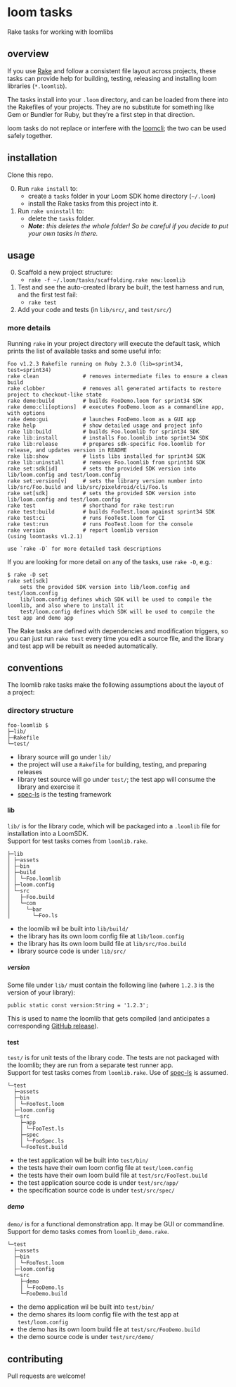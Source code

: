 loom tasks
==========

Rake tasks for working with loomlibs


## overview

If you use [Rake][rake] and follow a consistent file layout across projects, these tasks can provide help for building, testing, releasing and installing loom libraries (`*.loomlib`).

The tasks install into your `.loom` directory, and can be loaded from there into the Rakefiles of your projects.
They are no substitute for something like Gem or Bundler for Ruby, but they're a first step in that direction.

loom tasks do not replace or interfere with the [loomcli][loomcli]; the two can be used safely together.


## installation

Clone this repo.

0. Run `rake install` to:
    * create a `tasks` folder in your Loom SDK home directory (`~/.loom`)
    * install the Rake tasks from this project into it.
0. Run `rake uninstall` to:
    * delete the `tasks` folder.
    * _**Note:** this deletes the whole folder! So be careful if you decide to put your own tasks in there._


## usage

0. Scaffold a new project structure:
    * `rake -f ~/.loom/tasks/scaffolding.rake new:loomlib`
0. Test and see the auto-created library be built, the test harness and run, and the first test fail:
    * `rake test`
0. Add your code and tests (in `lib/src/`, and `test/src/`)

### more details

Running `rake` in your project directory will execute the default task, which prints the list of available tasks and some useful info:

    Foo v1.2.3 Rakefile running on Ruby 2.3.0 (lib=sprint34, test=sprint34)
    rake clean              # removes intermediate files to ensure a clean build
    rake clobber            # removes all generated artifacts to restore project to checkout-like state
    rake demo:build         # builds FooDemo.loom for sprint34 SDK
    rake demo:cli[options]  # executes FooDemo.loom as a commandline app, with options
    rake demo:gui           # launches FooDemo.loom as a GUI app
    rake help               # show detailed usage and project info
    rake lib:build          # builds Foo.loomlib for sprint34 SDK
    rake lib:install        # installs Foo.loomlib into sprint34 SDK
    rake lib:release        # prepares sdk-specific Foo.loomlib for release, and updates version in README
    rake lib:show           # lists libs installed for sprint34 SDK
    rake lib:uninstall      # removes Foo.loomlib from sprint34 SDK
    rake set:sdk[id]        # sets the provided SDK version into lib/loom.config and test/loom.config
    rake set:version[v]     # sets the library version number into lib/src/Foo.build and lib/src/pixeldroid/cli/Foo.ls
    rake set[sdk]           # sets the provided SDK version into lib/loom.config and test/loom.config
    rake test               # shorthand for rake test:run
    rake test:build         # builds FooTest.loom against sprint34 SDK
    rake test:ci            # runs FooTest.loom for CI
    rake test:run           # runs FooTest.loom for the console
    rake version            # report loomlib version
    (using loomtasks v1.2.1)

    use `rake -D` for more detailed task descriptions

If you are looking for more detail on any of the tasks, use `rake -D`, e.g.:

```console
$ rake -D set
rake set[sdk]
    sets the provided SDK version into lib/loom.config and test/loom.config
    lib/loom.config defines which SDK will be used to compile the loomlib, and also where to install it
    test/loom.config defines which SDK will be used to compile the test app and demo app
```

The Rake tasks are defined with dependencies and modification triggers, so you can just run `rake test` every time you edit a source file, and the library and test app will be rebuilt as needed automatically.


## conventions

The loomlib rake tasks make the following assumptions about the layout of a project:

### directory structure

    foo-loomlib $
    ├─lib/
    ├─Rakefile
    └─test/

* library source will go under `lib/`
* the project will use a `Rakefile` for building, testing, and preparing releases
* library test source will go under `test/`; the test app will consume the library and exercise it
* [spec-ls][spec-ls] is the testing framework

#### lib

`lib/` is for the library code, which will be packaged into a `.loomlib` file for installation into a LoomSDK. <br>
Support for test tasks comes from `loomlib.rake`.

    ├─lib
    │ ├─assets
    │ ├─bin
    │ ├─build
    │ │ └─Foo.loomlib
    │ ├─loom.config
    │ └─src
    │   ├─Foo.build
    │   └─com
    │     └─bar
    │       └─Foo.ls

* the loomlib wil be built into `lib/build/`
* the library has its own loom config file at `lib/loom.config`
* the library has its own loom build file at `lib/src/Foo.build`
* library source code is under `lib/src/`

##### version

Some file under `lib/` must contain the following line (where `1.2.3` is the version of your library):

```ls
public static const version:String = '1.2.3';
```

This is used to name the loomlib that gets compiled (and anticipates a corresponding [GitHub release][gh-releases]).

#### test

`test/` is for unit tests of the library code. The tests are not packaged with the loomlib; they are run from a separate test runner app. <br>
Support for test tasks comes from `loomlib.rake`. Use of [spec-ls][spec-ls] is assumed.

    └─test
      ├─assets
      ├─bin
      │ └─FooTest.loom
      ├─loom.config
      └─src
        ├─app
        │ └─FooTest.ls
        ├─spec
        │ └─FooSpec.ls
        └─FooTest.build

* the test application wil be built into `test/bin/`
* the tests have their own loom config file at `test/loom.config`
* the tests have their own loom build file at `test/src/FooTest.build`
* the test application source code is under `test/src/app/`
* the specification source code is under `test/src/spec/`

##### demo

`demo/` is for a functional demonstration app. It may be GUI or commandline. <br>
Support for demo tasks comes from `loomlib_demo.rake`.

    └─test
      ├─assets
      ├─bin
      │ └─FooTest.loom
      ├─loom.config
      └─src
        ├─demo
        │ └─FooDemo.ls
        └─FooDemo.build

* the demo application wil be built into `test/bin/`
* the demo shares its loom config file with the test app at `test/loom.config`
* the demo has its own loom build file at `test/src/FooDemo.build`
* the demo source code is under `test/src/demo/`


## contributing

Pull requests are welcome!


[gh-releases]: https://help.github.com/articles/about-releases/ "about GitHub releases"
[loomcli]: https://loomsdk.com/#see "See the Loom CLI demo"
[rake]: https://rubygems.org/gems/rake "Rake (Ruby make)"
[spec-ls]: https://github.com/pixeldroid/spec-ls "spec-ls: a simple specification framework for loom"
